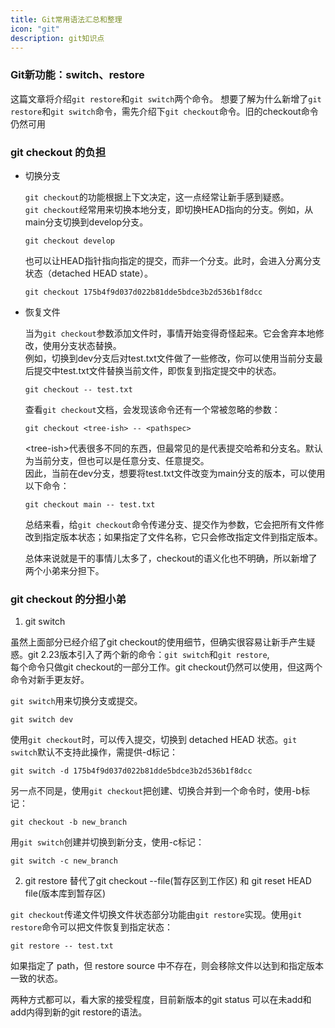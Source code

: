 ```yaml
---
title: Git常用语法汇总和整理
icon: "git"
description: git知识点
---
```


###  Git新功能：switch、restore  
这篇文章将介绍`git restore`和`git switch`两个命令。 
想要了解为什么新增了`git restore`和`git switch`命令，需先介绍下`git checkout`命令。旧的checkout命令仍然可用

### git checkout 的负担  
- 切换分支  

  `git checkout`的功能根据上下文决定，这一点经常让新手感到疑惑。  
  `git checkout`经常用来切换本地分支，即切换HEAD指向的分支。例如，从main分支切换到develop分支。
  ```
  git checkout develop
  ```
  也可以让HEAD指针指向指定的提交，而非一个分支。此时，会进入分离分支状态（detached HEAD state）。
  ```
  git checkout 175b4f9d037d022b81dde5bdce3b2d536b1f8dcc
  ```

- 恢复文件
 
  当为`git checkout`参数添加文件时，事情开始变得奇怪起来。它会舍弃本地修改，使用分支状态替换。  
  例如，切换到dev分支后对test.txt文件做了一些修改，你可以使用当前分支最后提交中test.txt文件替换当前文件，即恢复到指定提交中的状态。
  ```
  git checkout -- test.txt
  ```
  查看`git checkout`文档，会发现该命令还有一个常被忽略的参数：
  ```
  git checkout <tree-ish> -- <pathspec>
  ```
  &lt;tree-ish&gt;代表很多不同的东西，但最常见的是代表提交哈希和分支名。默认为当前分支，但也可以是任意分支、任意提交。  
  因此，当前在dev分支，想要将test.txt文件改变为main分支的版本，可以使用以下命令：
  ```
  git checkout main -- test.txt
  ```
  总结来看，给`git checkout`命令传递分支、提交作为参数，它会把所有文件修改到指定版本状态；如果指定了文件名称，它只会修改指定文件到指定版本。

  总体来说就是干的事情儿太多了，checkout的语义化也不明确，所以新增了两个小弟来分担下。

### git checkout 的分担小弟

1. git switch

虽然上面部分已经介绍了git checkout的使用细节，但确实很容易让新手产生疑惑。git 2.23版本引入了两个新的命令：`git switch`和`git restore`,   
每个命令只做git checkout的一部分工作。git checkout仍然可以使用，但这两个命令对新手更友好。

`git switch`用来切换分支或提交。
```
git switch dev
```
使用`git checkout`时，可以传入提交，切换到 detached HEAD 状态。`git switch`默认不支持此操作，需提供-d标记：
```
git switch -d 175b4f9d037d022b81dde5bdce3b2d536b1f8dcc
```
另一点不同是，使用`git checkout`把创建、切换合并到一个命令时，使用-b标记：
```
git checkout -b new_branch
```
用`git switch`创建并切换到新分支，使用-c标记：
```
git switch -c new_branch
```

2. git restore 替代了git checkout --file(暂存区到工作区) 和 git reset HEAD file(版本库到暂存区)

`git checkout`传递文件切换文件状态部分功能由`git restore`实现。使用`git restore`命令可以把文件恢复到指定状态：
```
git restore -- test.txt
```
如果指定了 path，但 restore source 中不存在，则会移除文件以达到和指定版本一致的状态。

两种方式都可以，看大家的接受程度，目前新版本的git status 可以在未add和add内得到新的git restore的语法。